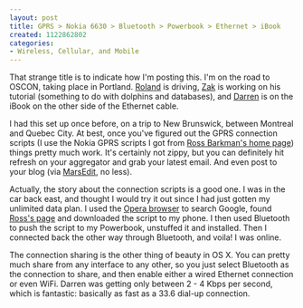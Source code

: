 ```yaml
--- 
layout: post
title: GPRS > Nokia 6630 > Bluetooth > Powerbook > Ethernet > iBook
created: 1122862802
categories: 
- Wireless, Cellular, and Mobile
---
```

<p>That strange title is to indicate how I'm posting this. I'm on the road to OSCON, taking place in Portland. <a href="http://www.rolandtanglao.com">Roland</a> is driving, <a href="http://zak.greant.com">Zak</a> is working on his tutorial (something to do with dolphins and databases), and <a href="http://darrenduncan.net">Darren</a> is on the iBook on the other side of the Ethernet cable.</p>

<p>I had this set up once before, on a trip to New Brunswick, between Montreal and Quebec City. At best, once you've figured out the GPRS connection scripts (I use the Nokia GPRS scripts I got from <a href="http://www.taniwha.org.uk/">Ross Barkman's home page</a>) things pretty much work. It's certainly not zippy, but you can definitely hit refresh on your aggregator and grab your latest email. And even post to your blog (via <a href="http://www.ranchero.com/marsedit">MarsEdit</a>, no less).</p>

<p>Actually, the story about the connection scripts is a good one. I was in the car back east, and thought I would try it out since I had just gotten my unlimited data plan. I used the <a href="http://www.opera.com/products/mobile/products/s60/">Opera browser</a> to search Google, found <a href="http://www.taniwha.org.uk/">Ross's page</a> and downloaded the script to my phone. I then used Bluetooth to push the script to my Powerbook, unstuffed it and installed. Then I connected back the other way through Bluetooth, and voila! I was online.</p>

<p>The connection sharing is the other thing of beauty in OS X. You can pretty much share from any interface to any other, so you just select Bluetooth as the connection to share, and then enable either a wired Ethernet connection or even WiFi. Darren was getting only between 2 - 4 Kbps per second, which is fantastic: basically as fast as a 33.6 dial-up connection.</p>
<!--break-->
